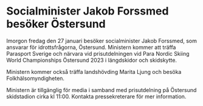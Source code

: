 # Socialminister Jakob Forssmed besöker Östersund

Imorgon fredag den 27 januari besöker socialminister Jakob Forssmed, som ansvarar för idrottsfrågorna, Östersund. Ministern kommer att träffa Parasport Sverige och närvara vid prisutdelningen vid Para Nordic Skiing World Championships Östersund 2023 i längdskidor och skidskytte.

Ministern kommer också träffa landshövding Marita Ljung och besöka Folkhälsomyndigheten.

Ministern är tillgänglig för media i samband med prisutdelning på Östersund skidstadion cirka kl 11:00. Kontakta pressekreterare för mer information.
